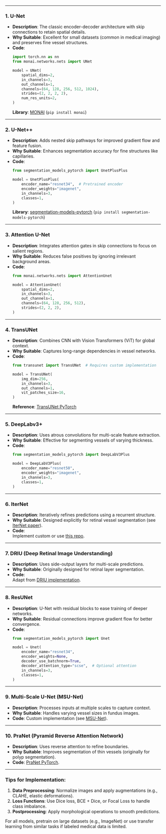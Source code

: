 
---

### 1. **U-Net**
- **Description**: The classic encoder-decoder architecture with skip connections to retain spatial details.
- **Why Suitable**: Excellent for small datasets (common in medical imaging) and preserves fine vessel structures.
- **Code**:
  ```python
  import torch.nn as nn
  from monai.networks.nets import UNet

  model = UNet(
      spatial_dims=2,
      in_channels=3,
      out_channels=1,
      channels=(64, 128, 256, 512, 1024),
      strides=(2, 2, 2, 2),
      num_res_units=2,
  )
  ```
  **Library**: [MONAI](https://monai.io/) (`pip install monai`)

---

### 2. **U-Net++**
- **Description**: Adds nested skip pathways for improved gradient flow and feature fusion.
- **Why Suitable**: Enhances segmentation accuracy for fine structures like capillaries.
- **Code**:
  ```python
  from segmentation_models_pytorch import UnetPlusPlus

  model = UnetPlusPlus(
      encoder_name="resnet34",  # Pretrained encoder
      encoder_weights="imagenet",
      in_channels=3,
      classes=1,
  )
  ```
  **Library**: [segmentation-models-pytorch](https://github.com/qubvel/segmentation_models.pytorch) (`pip install segmentation-models-pytorch`)

---

### 3. **Attention U-Net**
- **Description**: Integrates attention gates in skip connections to focus on salient regions.
- **Why Suitable**: Reduces false positives by ignoring irrelevant background areas.
- **Code**:
  ```python
  from monai.networks.nets import AttentionUnet

  model = AttentionUnet(
      spatial_dims=2,
      in_channels=3,
      out_channels=1,
      channels=(64, 128, 256, 512),
      strides=(2, 2, 2),
  )
  ```

---

### 4. **TransUNet**
- **Description**: Combines CNN with Vision Transformers (ViT) for global context.
- **Why Suitable**: Captures long-range dependencies in vessel networks.
- **Code**:
  ```python
  from transunet import TransUNet  # Requires custom implementation

  model = TransUNet(
      img_dim=256,
      in_channels=3,
      out_channels=1,
      vit_patches_size=16,
  )
  ```
  **Reference**: [TransUNet PyTorch](https://github.com/Beckschen/TransUNet)

---

### 5. **DeepLabv3+**
- **Description**: Uses atrous convolutions for multi-scale feature extraction.
- **Why Suitable**: Effective for segmenting vessels of varying thickness.
- **Code**:
  ```python
  from segmentation_models_pytorch import DeepLabV3Plus

  model = DeepLabV3Plus(
      encoder_name="resnet50",
      encoder_weights="imagenet",
      in_channels=3,
      classes=1,
  )
  ```

---

### 6. **IterNet**
- **Description**: Iteratively refines predictions using a recurrent structure.
- **Why Suitable**: Designed explicitly for retinal vessel segmentation (see [IterNet paper](https://arxiv.org/abs/1912.05763)).
- **Code**:  
  Implement custom or use [this repo](https://github.com/conscienceli/IterNet).

---

### 7. **DRIU (Deep Retinal Image Understanding)**
- **Description**: Uses side-output layers for multi-scale predictions.
- **Why Suitable**: Originally designed for retinal layer segmentation.
- **Code**:  
  Adapt from [DRIU implementation](https://github.com/agaldran/retinal_segmentation).

---

### 8. **ResUNet**
- **Description**: U-Net with residual blocks to ease training of deeper networks.
- **Why Suitable**: Residual connections improve gradient flow for better convergence.
- **Code**:
  ```python
  from segmentation_models_pytorch import Unet

  model = Unet(
      encoder_name="resnet34",
      encoder_weights=None,
      decoder_use_batchnorm=True,
      decoder_attention_type="scse",  # Optional attention
      in_channels=3,
      classes=1,
  )
  ```

---

### 9. **Multi-Scale U-Net (MSU-Net)**
- **Description**: Processes inputs at multiple scales to capture context.
- **Why Suitable**: Handles varying vessel sizes in fundus images.
- **Code**: Custom implementation (see [MSU-Net](https://github.com/JielongZ/ms-unet)).

---

### 10. **PraNet (Pyramid Reverse Attention Network)**
- **Description**: Uses reverse attention to refine boundaries.
- **Why Suitable**: Improves segmentation of thin vessels (originally for polyp segmentation).
- **Code**: [PraNet PyTorch](https://github.com/DengPingFan/PraNet).

---

### Tips for Implementation:
1. **Data Preprocessing**: Normalize images and apply augmentations (e.g., CLAHE, elastic deformations).
2. **Loss Functions**: Use Dice loss, BCE + Dice, or Focal Loss to handle class imbalance.
3. **Postprocessing**: Apply morphological operations to smooth predictions.

For all models, pretrain on large datasets (e.g., ImageNet) or use transfer learning from similar tasks if labeled medical data is limited.